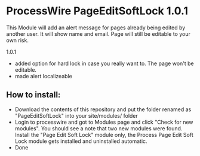 # ProcessWire PageEditSoftLock 1.0.1

This Module will add an alert message for pages already being edited by another user. It will show name and email. Page will still be editable to your own risk.

1.0.1
- added option for hard lock in case you really want to. The page won't be editable.
- made alert localizeable

## How to install:
- Download the contents of this repository and put the folder renamed as "PageEditSoftLock" into your site/modules/ folder
- Login to processwire and got to Modules page and click "Check for new modules". You should see a note that two new modules were found. Install the "Page Edit Soft Lock" module only, the Process Page Edit Soft Lock module gets installed and uninstalled automatic.
- Done